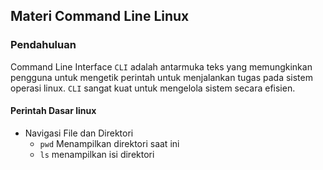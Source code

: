 ## Materi Command Line Linux
### Pendahuluan 
Command Line Interface `CLI` adalah antarmuka teks yang memungkinkan pengguna untuk mengetik perintah untuk menjalankan tugas pada sistem operasi linux. `CLI` sangat kuat untuk mengelola sistem secara efisien.

#### Perintah Dasar linux
* Navigasi File dan Direktori
  - `pwd` Menampilkan direktori saat ini
  - `ls` menampilkan isi direktori